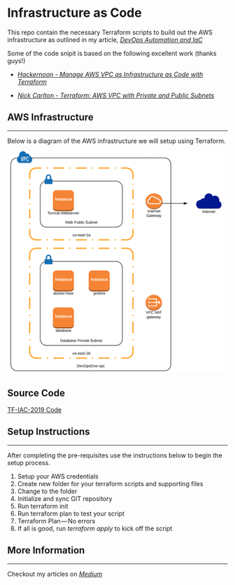 # Infrastructure as Code
This repo contain the necessary Terraform scripts to build out the AWS infrastructure as outlined in my article, *[DevOps Automation and IaC](https://medium.com/devopslinks/devops-automation-and-iac-c007c3c0d172)*

Some of the code snipit is based on the following excellent work (thanks guys!)

- *[Hackernoon - Manage AWS VPC as Infrastructure as Code with Terraform](https://hackernoon.com/)*

- *[Nick Carlton - Terraform: AWS VPC with Private and Public Subnets](https://nickcharlton.net/posts/terraform-aws-vpc.html)*

## AWS Infrastructure
---
Below is a diagram of the AWS infrastructure we will setup using Terraform.

<img src="images/iac-aws.png" width="500" />

## Source Code
[TF-IAC-2019 Code](https://github.com/bissessr/TF-IAC-2019/)


## Setup Instructions
---
After completing the pre-requisites use the instructions below to begin the setup process.

1. Setup your AWS credentials
2. Create new folder for your terraform scripts and supporting files
3. Change to the folder
4. Initialize and sync GIT repository
5. Run terraform init
6. Run terraform plan to test your script
7. Terraform Plan — No errors
8. If all is good, run *terraform apply* to kick off the script


## More Information
---
Checkout my articles on *[Medium](http://medium.com/@cloud_guy1)*
